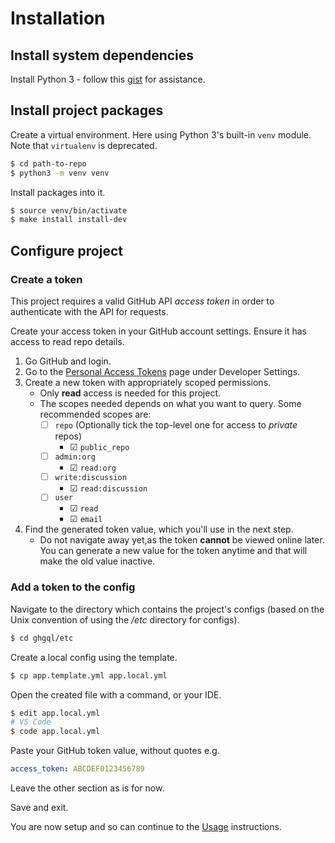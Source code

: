 # Installation


## Install system dependencies

Install Python 3 - follow this [gist](https://gist.github.com/MichaelCurrin/3a4d14ba1763b4d6a1884f56a01412b7) for assistance.


## Install project packages

Create a virtual environment. Here using Python 3's built-in `venv` module. Note that `virtualenv` is deprecated. 

```sh
$ cd path-to-repo
$ python3 -m venv venv
```

Install packages into it.

```sh
$ source venv/bin/activate
$ make install install-dev
```


## Configure project

### Create a token

This project requires a valid GitHub API _access token_ in order to authenticate with the API for requests.

Create your access token in your GitHub account settings. Ensure it has access to read repo details.

1. Go GitHub and login.
2. Go to the [Personal Access Tokens](https://github.com/settings/tokens) page under Developer Settings.
3. Create a new token with appropriately scoped permissions.
    - Only **read** access is needed for this project.
    - The scopes needed depends on what you want to query. Some recommended scopes are:
        * ☐ `repo` (Optionally tick the top-level one for access to _private_ repos)
            - ☑ `public_repo`
        * ☐ `admin:org`
            - ☑ `read:org`
        * ☐ `write:discussion`
            - ☑ `read:discussion`
        * ☐ `user`
            - ☑ `read`
            - ☑ `email`
4. Find the generated token value, which you'll use in the next step.
    - Do not navigate away yet,as the token **cannot** be viewed online later. You can generate a new value for the token anytime and that will make the old value inactive.

### Add a token to the config

Navigate to the directory which contains the project's configs (based on the Unix convention of using the _/etc_ directory for configs).

```bash
$ cd ghgql/etc
```

Create a local config using the template.

```bash
$ cp app.template.yml app.local.yml
```

Open the created file with a command, or your IDE.

```bash
$ edit app.local.yml
# VS Code
$ code app.local.yml
```

Paste your GitHub token value, without quotes e.g.

```yaml
access_token: ABCDEF0123456789
```

Leave the other section as is for now.

Save and exit.

You are now setup and so can continue to the [Usage](usage.md) instructions.

